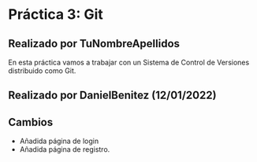 # Práctica 3: Git
## Realizado por TuNombreApellidos
En esta práctica vamos a trabajar con un Sistema de Control de Versiones
distribuido como Git.
## Realizado por DanielBenitez (12/01/2022)
## Cambios
- Añadida página de login
- Añadida página de registro.